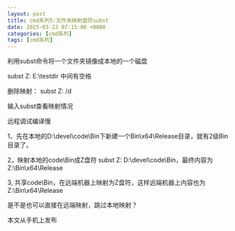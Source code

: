 ```yaml
---
layout: post
title: cmd系列5:文件夹映射盘符subst
date: 2025-03-23 07:15:00 +0800
categories: [cmd系列]
tags: [cmd系列]
---
```

利用subst命令将一个文件夹镜像成本地的一个磁盘

subst Z: E:\testdir 中间有空格

删除映射：
subst Z: /d

输入subst查看映射情况


远程调试编译慢

1，先在本地的D:\devel\code\Bin下新建一个Bin\x64\Release目录，就有2级Bin目录了。

2，映射本地的code\Bin成Z盘符 subst Z: D:\devel\code\Bin，最终内容为Z:\Bin\x64\Release

3, 共享code\Bin，在远端机器上映射为Z盘符，这样远端机器上内容也为Z:\Bin\x64\Release

是不是也可以直接在远端映射，跳过本地映射？


本文从手机上发布